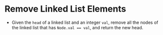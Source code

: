 # Remove Linked List Elements

- Given the `head` of a linked list and an integer `val`, remove all the nodes of the linked list that has `Node.val == val`, and return the new head.
